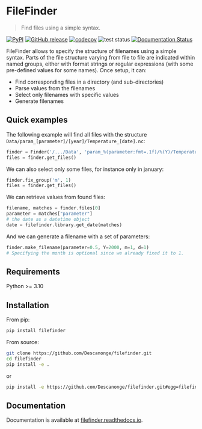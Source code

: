 
# FileFinder

> Find files using a simple syntax.

<div align="left">

[![PyPI](https://img.shields.io/pypi/v/filefinder)](https://pypi.org/project/filefinder)
[![GitHub release](https://img.shields.io/github/v/release/Descanonge/filefinder)](https://github.com/Descanonge/filefinder/releases)
[![codecov](https://codecov.io/github/Descanonge/filefinder/branch/master/graph/badge.svg?token=D5OBXX61HM)](https://codecov.io/github/Descanonge/filefinder)
![test status](https://github.com/Descanonge/filefinder/actions/workflows/tests.yml/badge.svg)
[![Documentation Status](https://readthedocs.org/projects/filefinder/badge/?version=latest)](https://filefinder.readthedocs.io/en/latest/?badge=latest)

</div>

FileFinder allows to specify the structure of filenames using a simple syntax.
Parts of the file structure varying from file to file are indicated within named
groups, either with format strings or regular expressions (with some pre-defined
values for some names). Once setup, it can:

- Find corresponding files in a directory (and sub-directories)
- Parse values from the filenames
- Select only filenames with specific values
- Generate filenames

## Quick examples

The following example will find all files with the structure ``Data/param_[parameter]/[year]/Temperature_[date].nc``:
``` python
finder = Finder('/.../Data', 'param_%(parameter:fmt=.1f)/%(Y)/Temperature_%(Y)%(m)%(d).nc')
files = finder.get_files()
```

We can also select only some files, for instance only in january:
``` python
finder.fix_group('m', 1)
files = finder.get_files()
```

We can retrieve values from found files:
``` python
filename, matches = finder.files[0]
parameter = matches["parameter"]
# the date as a datetime object
date = filefinder.library.get_date(matches)
```

And we can generate a filename with a set of parameters:
``` python
finder.make_filename(parameter=0.5, Y=2000, m=1, d=1)
# Specifying the month is optional since we already fixed it to 1.
```

## Requirements

Python >= 3.10

## Installation

From pip:
``` sh
pip install filefinder
```

From source:
``` sh
git clone https://github.com/Descanonge/filefinder.git
cd filefinder
pip install -e .
```
or
``` sh
pip install -e https://github.com/Descanonge/filefinder.git#egg=filefinder
```

## Documentation

Documentation is available at [filefinder.readthedocs.io](https://filefinder.readthedocs.io).
